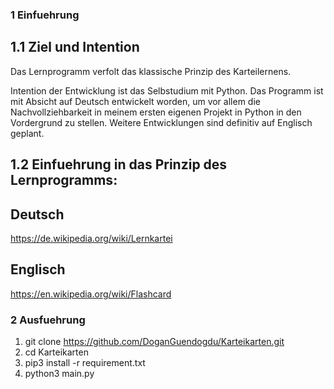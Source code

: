 ### 1 Einfuehrung 

## 1.1 Ziel und Intention
Das Lernprogramm verfolt das klassische Prinzip des Karteilernens.

Intention der Entwicklung ist das Selbstudium mit Python.
Das Programm ist mit Absicht auf Deutsch entwickelt worden,
um vor allem die Nachvollziehbarkeit in meinem ersten eigenen Projekt in Python in den Vordergrund zu stellen.
Weitere Entwicklungen sind definitiv auf Englisch geplant.

## 1.2 Einfuehrung in das Prinzip des Lernprogramms:
## Deutsch   
https://de.wikipedia.org/wiki/Lernkartei

## Englisch 
https://en.wikipedia.org/wiki/Flashcard


### 2 Ausfuehrung
1. git clone https://github.com/DoganGuendogdu/Karteikarten.git 
2. cd Karteikarten
3. pip3 install -r requirement.txt
4. python3 main.py

